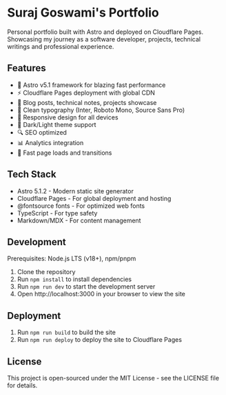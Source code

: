 # Suraj Goswami's Portfolio

Personal portfolio built with Astro and deployed on Cloudflare Pages. Showcasing my journey as a software developer, projects, technical writings and professional experience.

## Features

- 🚀 Astro v5.1 framework for blazing fast performance
- ⚡️ Cloudflare Pages deployment with global CDN
- 📝 Blog posts, technical notes, projects showcase
- 🎨 Clean typography (Inter, Roboto Mono, Source Sans Pro)
- 📱 Responsive design for all devices
- 🌙 Dark/Light theme support
- 🔍 SEO optimized
- 📊 Analytics integration
- 🚀 Fast page loads and transitions

## Tech Stack

- Astro 5.1.2 - Modern static site generator
- Cloudflare Pages - For global deployment and hosting
- @fontsource fonts - For optimized web fonts
- TypeScript - For type safety
- Markdown/MDX - For content management

## Development

Prerequisites: Node.js LTS (v18+), npm/pnpm

1. Clone the repository
2. Run `npm install` to install dependencies
3. Run `npm run dev` to start the development server
4. Open http://localhost:3000 in your browser to view the site

## Deployment

1. Run `npm run build` to build the site
2. Run `npm run deploy` to deploy the site to Cloudflare Pages

## License

This project is open-sourced under the MIT License - see the LICENSE file for details.
  